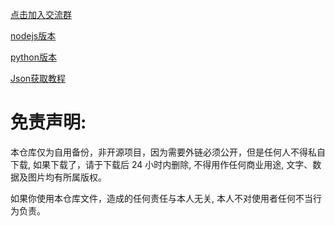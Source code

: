 [点击加入交流群](https://t.me/kBkpsP8Hk0M0ZmE1)

[nodejs版本](https://github.com/dsadsadsss/nodejs-wanju.git)


[python版本](https://github.com/dsadsadsss/python-wanju.git)

[Json获取教程](https://github.com/fscarmen2/Argo-X-Container-PaaS.git)

# 免责声明:

本仓库仅为自用备份，非开源项目，因为需要外链必须公开，但是任何人不得私自下载, 如果下载了，请于下载后 24 小时内删除, 不得用作任何商业用途, 文字、数据及图片均有所属版权。 

如果你使用本仓库文件，造成的任何责任与本人无关, 本人不对使用者任何不当行为负责。
